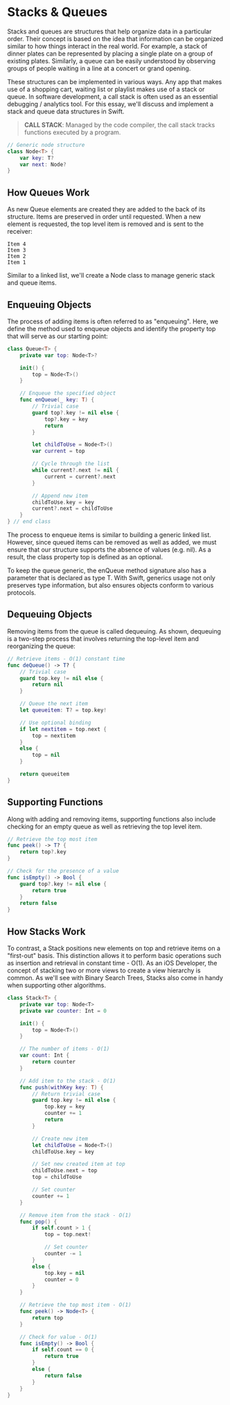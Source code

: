 # Stacks & Queues

Stacks and queues are structures that help organize data in a particular order. Their concept is based on the idea that information can be organized similar to how things interact in the real world. For example, a stack of dinner plates can be represented by placing a single plate on a group of existing plates. Similarly, a queue can be easily understood by observing groups of people waiting in a line at a concert or grand opening.

These structures can be implemented in various ways. Any app that makes use of a shopping cart, waiting list or playlist makes use of a stack or queue. In software development, a call stack is often used as an essential debugging / analytics tool. For this essay, we'll discuss and implement a stack and queue data structures in Swift.

> **CALL STACK**: Managed by the code compiler, the call stack tracks functions executed by a program.

```swift
// Generic node structure
class Node<T> {
    var key: T?
    var next: Node?
}
```

## How Queues Work

As new Queue elements are created they are added to the back of its structure. Items are preserved in order until requested. When a new element is requested, the top level item is removed and is sent to the receiver:

```
Item 4
Item 3
Item 2
Item 1
```

Similar to a linked list, we'll create a Node class to manage generic stack and queue items.

## Enqueuing Objects

The process of adding items is often referred to as "enqueuing". Here, we define the method used to enqueue objects and identify the property top that will serve as our starting point:

```swift
class Queue<T> {
    private var top: Node<T>?

    init() {
        top = Node<T>()
    }

    // Enqueue the specified object
    func enQueue(_ key: T) {
        // Trivial case
        guard top?.key != nil else {
            top?.key = key
            return
        }

        let childToUse = Node<T>()
        var current = top

        // Cycle through the list
        while current?.next != nil {
            current = current?.next
        }

        // Append new item
        childToUse.key = key
        current?.next = childToUse
    }
} // end class
```

The process to enqueue items is similar to building a generic linked list. However, since queued items can be removed as well as added, we must ensure that our structure supports the absence of values (e.g. nil). As a result, the class property top is defined as an optional.

To keep the queue generic, the enQueue method signature also has a parameter that is declared as type T. With Swift, generics usage not only preserves type information, but also ensures objects conform to various protocols.

## Dequeuing Objects

Removing items from the queue is called dequeuing. As shown, dequeuing is a two-step process that involves returning the top-level item and reorganizing the queue:

```swift
// Retrieve items - O(1) constant time
func deQueue() -> T? {
    // Trivial case
    guard top.key != nil else {
        return nil
    }

    // Queue the next item
    let queueitem: T? = top.key!

    // Use optional binding
    if let nextitem = top.next {
        top = nextitem
    }
    else {
        top = nil
    }

    return queueitem
}
```

## Supporting Functions

Along with adding and removing items, supporting functions also include checking for an empty queue as well as retrieving the top level item.

```swift
// Retrieve the top most item
func peek() -> T? {
    return top?.key
}

// Check for the presence of a value
func isEmpty() -> Bool {
    guard top?.key != nil else {
        return true
    }
    return false
}
```

## How Stacks Work

To contrast, a Stack positions new elements on top and retrieve items on a "first-out" basis. This distinction allows it to perform basic operations such as insertion and retrieval in constant time - O(1). As an iOS Developer, the concept of stacking two or more views to create a view hierarchy is common. As we'll see with Binary Search Trees, Stacks also come in handy when supporting other algorithms.

```swift
class Stack<T> {
    private var top: Node<T>
    private var counter: Int = 0

    init() {
        top = Node<T>()
    }

    // The number of items - O(1)
    var count: Int {
        return counter
    }

    // Add item to the stack - O(1)
    func push(withKey key: T) {
        // Return trivial case
        guard top.key != nil else {
            top.key = key
            counter += 1
            return
        }

        // Create new item
        let childToUse = Node<T>()
        childToUse.key = key

        // Set new created item at top
        childToUse.next = top
        top = childToUse

        // Set counter
        counter += 1
    }

    // Remove item from the stack - O(1)
    func pop() {
        if self.count > 1 {
            top = top.next!

            // Set counter
            counter -= 1
        }
        else {
            top.key = nil
            counter = 0
        }
    }

    // Retrieve the top most item - O(1)
    func peek() -> Node<T> {
        return top
    }

    // Check for value - O(1)
    func isEmpty() -> Bool {
        if self.count == 0 {
            return true
        }
        else {
            return false
        }
    }
}
```
